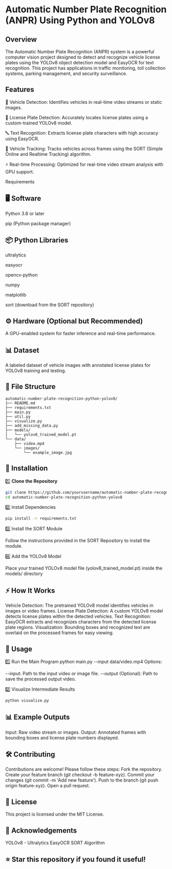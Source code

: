 #  Automatic Number Plate Recognition (ANPR) Using Python and YOLOv8

## Overview

The Automatic Number Plate Recognition (ANPR) system is a powerful computer vision project designed to detect and recognize vehicle license plates using the YOLOv8 object detection model and EasyOCR for text recognition. This project has applications in traffic monitoring, toll collection systems, parking management, and security surveillance.

## Features

🚗 Vehicle Detection: Identifies vehicles in real-time video streams or static images.

📸 License Plate Detection: Accurately locates license plates using a custom-trained YOLOv8 model.

🔤 Text Recognition: Extracts license plate characters with high accuracy using EasyOCR.

🎯 Vehicle Tracking: Tracks vehicles across frames using the SORT (Simple Online and Realtime Tracking) algorithm.

⚡ Real-time Processing: Optimized for real-time video stream analysis with GPU support.

Requirements

## 🖥️ Software

Python 3.8 or later

pip (Python package manager)

## 📦 Python Libraries

ultralytics

easyocr

opencv-python

numpy

matplotlib

sort (download from the SORT repository)

## ⚙️ Hardware (Optional but Recommended)

A GPU-enabled system for faster inference and real-time performance.

## 📊 Dataset

A labeled dataset of vehicle images with annotated license plates for YOLOv8 training and testing.

## 📁 File Structure

```plaintext
automatic-number-plate-recognition-python-yolov8/
├── README.md
├── requirements.txt
├── main.py
├── util.py
├── visualize.py
├── add_missing_data.py
├── models/
│   └── yolov8_trained_model.pt
└── data/
    ├── video.mp4
    └── images/
        └── example_image.jpg
```

## 🚀 Installation

1️⃣ **Clone the Repository**

```bash
git clone https://github.com/yourusername/automatic-number-plate-recognition-python-yolov8.git
cd automatic-number-plate-recognition-python-yolov8
```

2️⃣ Install Dependencies
```bash
pip install -r requirements.txt
```

3️⃣ Install the SORT Module

Follow the instructions provided in the SORT Repository to install the module.

4️⃣ Add the YOLOv8 Model

Place your trained YOLOv8 model file (yolov8_trained_model.pt) inside the models/ directory

## ⚡ How It Works
Vehicle Detection: The pretrained YOLOv8 model identifies vehicles in images or video frames.
License Plate Detection: A custom YOLOv8 model detects license plates within the detected vehicles.
Text Recognition: EasyOCR extracts and recognizes characters from the detected license plate regions.
Visualization: Bounding boxes and recognized text are overlaid on the processed frames for easy viewing.

## 🎯 Usage
1️⃣ Run the Main Program
python main.py --input data/video.mp4
Options:

--input: Path to the input video or image file.
--output (Optional): Path to save the processed output video.

2️⃣ Visualize Intermediate Results
```bash
python visualize.py
```

## 📊 Example Outputs
Input: Raw video stream or images.
Output: Annotated frames with bounding boxes and license plate numbers displayed.
## 🛠️ Contributing
Contributions are welcome! Please follow these steps:
Fork the repository.
Create your feature branch (git checkout -b feature-xyz).
Commit your changes (git commit -m 'Add new feature').
Push to the branch (git push origin feature-xyz).
Open a pull request.
## 📄 License
This project is licensed under the MIT License.

## 🙌 Acknowledgements
YOLOv8 - Ultralytics
EasyOCR
SORT Algorithm
## ⭐ Star this repository if you found it useful!
